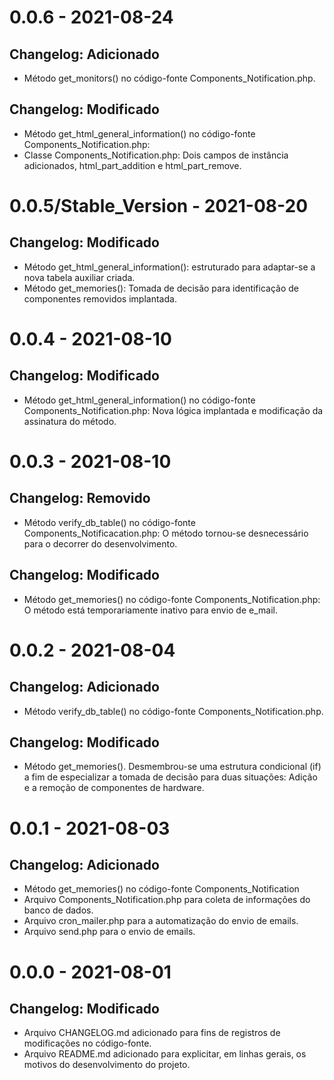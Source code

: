 # 0.0.6 - 2021-08-24
## Changelog: Adicionado
- Método get_monitors() no código-fonte Components_Notification.php.

## Changelog: Modificado
- Método get_html_general_information() no código-fonte Components_Notification.php: 
- Classe Components_Notification.php: Dois campos de instância adicionados, html_part_addition e html_part_remove.

# 0.0.5/Stable_Version - 2021-08-20
## Changelog: Modificado
- Método get_html_general_information(): estruturado para adaptar-se a nova tabela auxiliar criada.
- Método get_memories(): Tomada de decisão para identificação de componentes removidos implantada.

# 0.0.4 - 2021-08-10
## Changelog: Modificado
- Método get_html_general_information() no código-fonte Components_Notification.php: Nova lógica implantada e modificação da assinatura do método.

# 0.0.3 - 2021-08-10
## Changelog: Removido
- Método verify_db_table() no código-fonte Components_Notificacation.php: O método tornou-se desnecessário para o decorrer do desenvolvimento.

## Changelog: Modificado
- Método get_memories() no código-fonte Components_Notification.php: O método está temporariamente inativo para envio de e_mail. 

# 0.0.2 - 2021-08-04
## Changelog: Adicionado
- Método verify_db_table() no código-fonte Components_Notification.php.

## Changelog: Modificado
- Método get_memories(). Desmembrou-se uma estrutura condicional (if) a fim de especializar a tomada
de decisão para duas situações: Adição e a remoção de componentes de hardware.

# 0.0.1 - 2021-08-03
## Changelog: Adicionado
- Método get_memories() no código-fonte Components_Notification
- Arquivo Components_Notification.php para coleta de informações do banco de dados.
- Arquivo cron_mailer.php para a automatização do envio de emails.
- Arquivo send.php para o envio de emails.

# 0.0.0 - 2021-08-01
## Changelog: Modificado
- Arquivo CHANGELOG.md adicionado para fins de registros de modificações no código-fonte.
- Arquivo README.md adicionado para explicitar, em linhas gerais, os motivos do  desenvolvimento do projeto.
